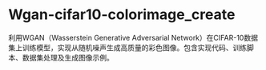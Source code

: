 # Wgan-cifar10-colorimage_create
利用WGAN（Wasserstein Generative Adversarial Network）在CIFAR-10数据集上训练模型，实现从随机噪声生成高质量的彩色图像。包含实现代码、训练脚本、数据集处理及生成图像示例。
